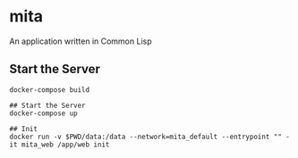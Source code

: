 # mita
An application written in Common Lisp

## Start the Server

```shell
docker-compose build

## Start the Server
docker-compose up

## Init
docker run -v $PWD/data:/data --network=mita_default --entrypoint "" -it mita_web /app/web init
```
